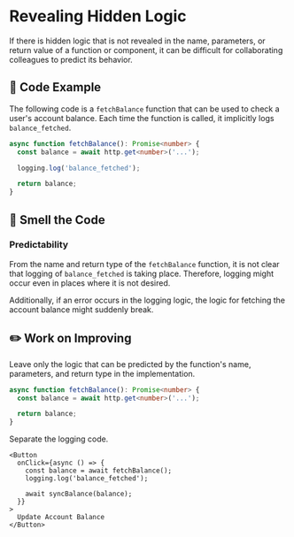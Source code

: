 # Revealing Hidden Logic

<div style="margin-top: 16px">
<Badge type="info" text="Predictability" />
</div>
If there is hidden logic that is not revealed in the name, parameters, or return value of a function or component, it can be difficult for collaborating colleagues to predict its behavior.

## 📝 Code Example

The following code is a `fetchBalance` function that can be used to check a user's account balance. Each time the function is called, it implicitly logs `balance_fetched`.

```typescript 4
async function fetchBalance(): Promise<number> {  
  const balance = await http.get<number>('...');

  logging.log('balance_fetched');

  return balance;
}
```

## 👃 Smell the Code

### Predictability

From the name and return type of the `fetchBalance` function, it is not clear that logging of `balance_fetched` is taking place. Therefore, logging might occur even in places where it is not desired.

Additionally, if an error occurs in the logging logic, the logic for fetching the account balance might suddenly break.

## ✏️ Work on Improving
Leave only the logic that can be predicted by the function's name, parameters, and return type in the implementation.

```typescript
async function fetchBalance(): Promise<number> {
  const balance = await http.get<number>('...');

  return balance;
}
```

Separate the logging code.

```tsx
<Button 
  onClick={async () => {
    const balance = await fetchBalance();
    logging.log('balance_fetched');

    await syncBalance(balance);
  }}
>
  Update Account Balance
</Button>
```